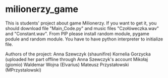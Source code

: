 # milionerzy_game
This is students' project about game Milionerzy. If you want to get it, you should download file "Main_Code.py" and music files "Czołóweczka.wav" and "Constant.wav". From PIP please install random module, pygame podule and random module. You have to have python interpreter to initialize file.

Authors of the project:
Anna Szewczyk (shaunifire)
Kornelia Gorzycka (uploaded her part offline through Anna Szewczyk's account
Mikołaj (giomio)
Waldemar Wojna (Elvarius)
Mateusz Przystałowski (MPrzystalowski)
